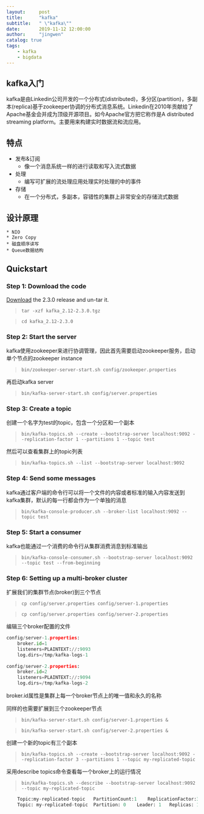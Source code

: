 ```yaml
---
layout:     post
title:      "kafka"
subtitle:   " \"kafka\""
date:       2019-11-12 12:00:00
author:     "jingwen"
catalog: true
tags:
    - kafka
    - bigdata
---
```

##  kafka入门
kafka是由Linkedin公司开发的一个分布式(distributed)，多分区(partition)，多副本(replica)基于zookeeper协调的分布式消息系统。Linkedin在2010年贡献给了Apache基金会并成为顶级开源项目。如今Apache官方把它称作是A distributed streaming platform。主要用来构建实时数据流和流应用。
## 特点
* 发布&订阅
    * 像一个消息系统一样的进行读取和写入流式数据
* 处理
    * 编写可扩展的流处理应用处理实时处理的中的事件
* 存储
    * 在一个分布式，多副本，容错性的集群上非常安全的存储流式数据

## 设计原理
    * NIO
    * Zero Copy
    * 磁盘顺序读写
    * Queue数据结构
## Quickstart
### Step 1: Download the code
[Download](https://www.apache.org/dyn/closer.cgi?path=/kafka/2.3.0/kafka_2.12-2.3.0.tgz) the 2.3.0 release and un-tar it.
 > `tar -xzf kafka_2.12-2.3.0.tgz`
 
 > `cd kafka_2.12-2.3.0`

### Step 2: Start the server
kafka使用zookeeper来进行协调管理，因此首先需要启动zookeeper服务，启动单个节点的zookeeper instance
 
 > `bin/zookeeper-server-start.sh config/zookeeper.properties`
 
 再启动kafka server
 > `bin/kafka-server-start.sh config/server.properties`

### Step 3: Create a topic
创建一个名字为test的topic，包含一个分区和一个副本
  >  `bin/kafka-topics.sh --create --bootstrap-server localhost:9092 --replication-factor 1 --partitions 1 --topic test`

然后可以查看集群上的topic列表
  > `bin/kafka-topics.sh --list --bootstrap-server localhost:9092`

### Step 4: Send some messages
kafka通过客户端的命令行可以将一个文件的内容或者标准的输入内容发送到kafka集群，默认的每一行都会作为一个单独的消息

> `bin/kafka-console-producer.sh --broker-list localhost:9092 --topic test`

### Step 5: Start a consumer
kafka也能通过一个消费的命令行从集群消费消息到标准输出
  > `bin/kafka-console-consumer.sh --bootstrap-server localhost:9092 --topic test --from-beginning`

### Step 6: Setting up a multi-broker cluster
扩展我们的集群节点(broker)到三个节点
> `cp config/server.properties config/server-1.properties`

> `cp config/server.properties config/server-2.properties`

编辑三个broker配置的文件
```python
config/server-1.properties:
    broker.id=1
    listeners=PLAINTEXT://:9093
    log.dirs=/tmp/kafka-logs-1
 
config/server-2.properties:
    broker.id=2
    listeners=PLAINTEXT://:9094
    log.dirs=/tmp/kafka-logs-2
```
broker.id属性是集群上每一个broker节点上的唯一值和永久的名称

同样的也需要扩展到三个zookeeper节点

> `bin/kafka-server-start.sh config/server-1.properties &`

> `bin/kafka-server-start.sh config/server-2.properties &`

创建一个新的topic有三个副本

> `bin/kafka-topics.sh --create --bootstrap-server localhost:9092 --replication-factor 3 --partitions 1 --topic my-replicated-topic`

采用describe topics命令查看每一个broker上的运行情况
> `bin/kafka-topics.sh --describe --bootstrap-server localhost:9092 --topic my-replicated-topic`

```python
    Topic:my-replicated-topic   PartitionCount:1    ReplicationFactor:3 Configs:
    Topic: my-replicated-topic  Partition: 0    Leader: 1   Replicas: 1,2,0 Isr: 1,2,0
```